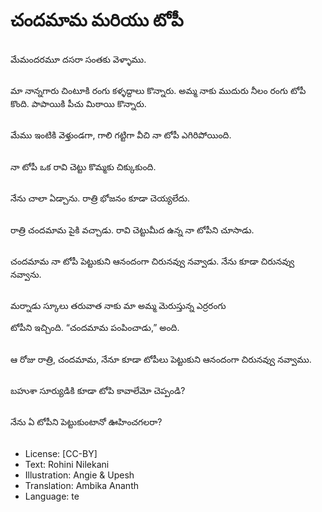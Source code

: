 # చందమామ మరియు టోపీ

##
మేమందరమూ దసరా సంతకు వెళ్ళాము. 

##
మా నాన్నగారు చింటూకి రంగు కళ్ళద్దాలు కొన్నారు. అమ్మ నాకు ముదురు నీలం రంగు టోపీ కొంది. పాపాయికి పీచు మిఠాయి కొన్నారు.

##
మేము ఇంటికి వెళ్తుండగా, గాలి గట్టిగా వీచి నా టోపీ ఎగిరిపోయింది. 

##
నా టోపీ ఒక రావి చెట్టు కొమ్మకు చిక్కుకుంది. 

##
నేను చాలా ఏడ్చాను. రాత్రి భోజనం కూడా చెయ్యలేదు. 

##
రాత్రి చందమామ పైకి వచ్చాడు. రావి చెట్టుమీద ఉన్న నా టోపీని చూసాడు. 

##
చందమామ నా టోపీ పెట్టుకుని ఆనందంగా చిరునవ్వు నవ్వాడు. నేను కూడా చిరునవ్వు నవ్వాను. 

##
మర్నాడు స్కూలు తరువాత నాకు మా అమ్మ మెరుస్తున్న ఎర్రరంగు 

టోపీని ఇచ్చింది. “చందమామ పంపించాడు,” అంది. 

##
ఆ రోజు రాత్రి, చందమామ, నేనూ కూడా టోపీలు పెట్టుకుని ఆనందంగా చిరునవ్వు నవ్వాము. 

##
బహుశా సూర్యుడికి కూడా టోపి కావాలేమో చెప్పండి? 

##
నేను ఏ టోపీని పెట్టుకుంటానో ఊహించగలరా? 

##
* License: [CC-BY]
* Text: Rohini Nilekani
* Illustration: Angie & Upesh
* Translation: Ambika Ananth
* Language: te
